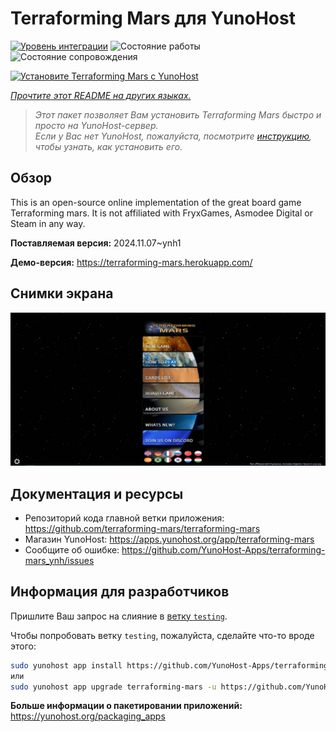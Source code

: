 <!--
Важно: этот README был автоматически сгенерирован <https://github.com/YunoHost/apps/tree/master/tools/readme_generator>
Он НЕ ДОЛЖЕН редактироваться вручную.
-->

# Terraforming Mars  для YunoHost

[![Уровень интеграции](https://dash.yunohost.org/integration/terraforming-mars.svg)](https://ci-apps.yunohost.org/ci/apps/terraforming-mars/) ![Состояние работы](https://ci-apps.yunohost.org/ci/badges/terraforming-mars.status.svg) ![Состояние сопровождения](https://ci-apps.yunohost.org/ci/badges/terraforming-mars.maintain.svg)

[![Установите Terraforming Mars  с YunoHost](https://install-app.yunohost.org/install-with-yunohost.svg)](https://install-app.yunohost.org/?app=terraforming-mars)

*[Прочтите этот README на других языках.](./ALL_README.md)*

> *Этот пакет позволяет Вам установить Terraforming Mars  быстро и просто на YunoHost-сервер.*  
> *Если у Вас нет YunoHost, пожалуйста, посмотрите [инструкцию](https://yunohost.org/install), чтобы узнать, как установить его.*

## Обзор

This is an open-source online implementation of the great board game Terraforming mars. It is not affiliated with FryxGames, Asmodee Digital or Steam in any way.


**Поставляемая версия:** 2024.11.07~ynh1

**Демо-версия:** <https://terraforming-mars.herokuapp.com/>

## Снимки экрана

![Снимок экрана Terraforming Mars ](./doc/screenshots/screenshot.png)

## Документация и ресурсы

- Репозиторий кода главной ветки приложения: <https://github.com/terraforming-mars/terraforming-mars>
- Магазин YunoHost: <https://apps.yunohost.org/app/terraforming-mars>
- Сообщите об ошибке: <https://github.com/YunoHost-Apps/terraforming-mars_ynh/issues>

## Информация для разработчиков

Пришлите Ваш запрос на слияние в [ветку `testing`](https://github.com/YunoHost-Apps/terraforming-mars_ynh/tree/testing).

Чтобы попробовать ветку `testing`, пожалуйста, сделайте что-то вроде этого:

```bash
sudo yunohost app install https://github.com/YunoHost-Apps/terraforming-mars_ynh/tree/testing --debug
или
sudo yunohost app upgrade terraforming-mars -u https://github.com/YunoHost-Apps/terraforming-mars_ynh/tree/testing --debug
```

**Больше информации о пакетировании приложений:** <https://yunohost.org/packaging_apps>
